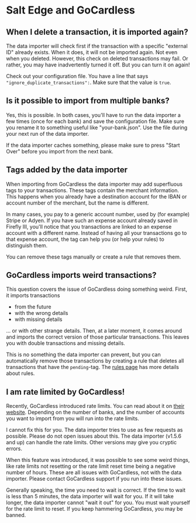 # Salt Edge and GoCardless

## When I delete a transaction, it is imported again?

The data importer will check first if the transaction with a specific "external ID" already exists. When it does, it will not be imported again. Not even when you deleted. However, this check on deleted transactions may fail. Or rather, you may have inadvertently turned it off. But you can turn it on again!

Check out your configuration file. You have a line that says `"ignore_duplicate_transactions":`. Make sure that the value is `true`.

## Is it possible to import from multiple banks?

Yes, this is possible. In both cases, you'll have to run the data importer a few times (once for each bank) and save the configuration file. Make sure you rename it to something useful like "your-bank.json". Use the file during your next run of the data importer.

If the data importer caches something, please make sure to press "Start Over" before you import from the next bank.

## Tags added by the data importer

When importing from GoCardless the data importer may add superfluous tags to your transactions. These tags contain the merchant information. This happens when you already have a destination account for the IBAN or account number of the merchant, but the name is different.

In many cases, you pay to a generic account number, used by (for example) Stripe or Adyen. If you have such an expense account already saved in Firefly III, you'll notice that you transactions are linked to an expense account with a different name. Instead of having all your transactions go to that expense account, the tag can help you (or help your rules) to distinguish them. 

You can remove these tags manually or create a rule that removes them.

## GoCardless imports weird transactions?

This question covers the issue of GoCardless doing something weird. First, it imports transactions

- from the future
- with the wrong details
- with missing details

... or with other strange details. Then, at a later moment, it comes around and imports the correct version of those particular transactions. This leaves you with double transactions and missing details.

This is no something the data importer can prevent, but you can automatically remove those transactions by creating a rule that deletes all transactions that have the `pending`-tag. The [rules page](../../../how-to/firefly-iii/features/rules.md) has more details about rules.

## I am rate limited by GoCardless!

Recently, GoCardless introduced rate limits. You can read about it on [their website](https://bankaccountdata.zendesk.com/hc/en-gb/articles/11529584398236-Bank-API-Rate-Limits-and-Rate-Limit-Headers). Depending on the number of banks, and the number of accounts you want to import from you will run into the rate limits.

I cannot fix this for you. The data importer tries to use as few requests as possible. Please do not open issues about this. The data importer (v1.5.6 and up) can handle the rate limits. Other versions may give you cryptic errors.

When this feature was introduced, it was possible to see some weird things, like rate limits not resetting or the rate limit reset time being a negative number of hours. These are all issues with GoCardless, not with the data importer. Please contact GoCardless support if you run into these issues. 

Generally speaking, the time you need to wait is correct. If the time to wait is less than 5 minutes, the data importer will wait for you. If it will take longer, the data importer cannot "wait it out" for you. You must wait yourself for the rate limit to reset. If you keep hammering GoCardless, you may be banned.
